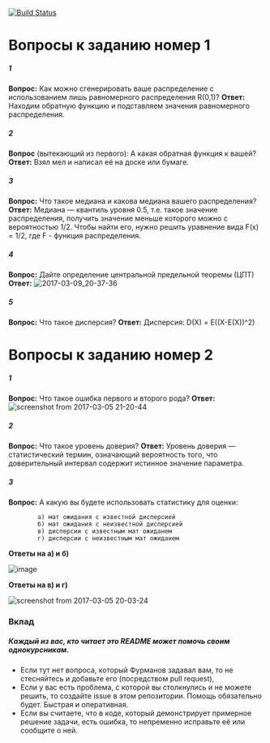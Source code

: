 [![Build Status](https://travis-ci.org/Sammers21/math_stat_python.svg?branch=master)](https://travis-ci.org/Sammers21/math_stat_python)

# Вопросы к заданию номер 1

##### 1

**Вопрос:** Как можно сгенерировать ваше распределение с использованием лишь равномерного распределения R(0,1)?
**Ответ:** Находим обратную функцию и подставляем значения равномерного распределения.

##### 2

**Вопрос** (вытекающий из первого): А какая обратная функция к вашей?
**Ответ:** Взял мел и написал её на доске или бумаге.

##### 3

**Вопрос:** Что такое медиана и какова медиана вашего распределения?
**Ответ:** Медиана — квантиль уровня 0.5, т.е. такое значение распределения, получить значение меньше которого можно с вероятностью 1/2. Чтобы найти его, нужно решить уравнение вида F(x) = 1/2, где F - функция распределения.

##### 4

**Вопрос:** Дайте определение центральной предельной теоремы (ЦПТ)
**Ответ:**
![2017-03-09_20-37-36](https://cloud.githubusercontent.com/assets/8942211/23763400/8225d030-050a-11e7-87fc-80bf28ab529e.jpg)

##### 5

**Вопрос:** Что такое дисперсия?
**Ответ:** Дисперсия: D(X) = E((X-E(X))^2)

# Вопросы к заданию номер 2

##### 1

**Вопрос:** Что такое ошибка первого и второго рода?
**Ответ:**
![screenshot from 2017-03-05 21-20-44](https://cloud.githubusercontent.com/assets/16746106/23590054/1ec50b28-01ea-11e7-93da-3511d45e1e24.png)

##### 2

**Вопрос:** Что такое уровень доверия?
**Ответ:** Уровень доверия — статистический термин, означающий вероятность того, что доверительный интервал содержит истинное значение параметра.

##### 3

**Вопрос:** А какую вы будете использовать статистику для оценки:

			a) мат ожидания с известной дисперсией
			б) мат ожидания с неизвестной дисперсией
			в) дисперсии с известным мат ожиданем
			г) дисперсии с неизвестным мат ожиданем
	
**Ответы на a) и б)**

![image](https://cloud.githubusercontent.com/assets/16746106/23589495/42427c94-01df-11e7-8291-6169fdc557a0.png)

**Ответы на в) и г)**

![screenshot from 2017-03-05 20-03-24](https://cloud.githubusercontent.com/assets/16746106/23589484/0e09ba3c-01df-11e7-934a-f6787ce6a1ea.png)

### Вклад

##### Каждый из вас, кто читает это README может помочь своим однокурсникам.

- Если тут нет вопроса, который Фурманов задавал вам, то не стесняйтесь и добавьте его (посредством pull request),
- Если у вас есть проблема, с которой вы столкнулись и не можете решить, то создайте issue в этом репозитории. Помощь обязательно будет. Быстрая и оперативная.
- Если вы считаете, что в коде, который демонстрирует примерное решение задачи, есть ошибка, то непременно исправьте её или сообщите о ней.
